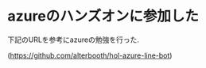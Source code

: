 # azureのハンズオンに参加した
下記のURLを参考にazureの勉強を行った.      





(https://github.com/alterbooth/hol-azure-line-bot)
